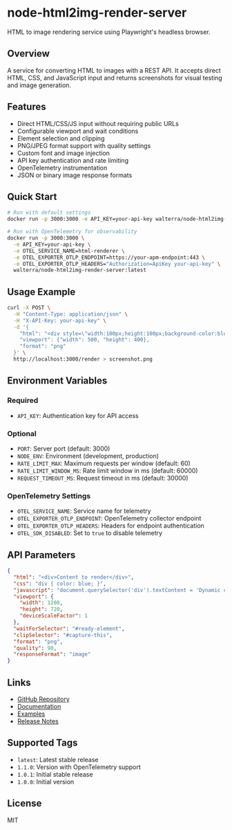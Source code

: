 # node-html2img-render-server

HTML to image rendering service using Playwright's headless browser.

## Overview

A service for converting HTML to images with a REST API. It accepts direct HTML, CSS, and JavaScript input and returns screenshots for visual testing and image generation.

## Features

- Direct HTML/CSS/JS input without requiring public URLs
- Configurable viewport and wait conditions
- Element selection and clipping
- PNG/JPEG format support with quality settings
- Custom font and image injection
- API key authentication and rate limiting
- OpenTelemetry instrumentation
- JSON or binary image response formats

## Quick Start

```bash
# Run with default settings
docker run -p 3000:3000 -e API_KEY=your-api-key walterra/node-html2img-render-server:latest

# Run with OpenTelemetry for observability
docker run -p 3000:3000 \
  -e API_KEY=your-api-key \
  -e OTEL_SERVICE_NAME=html-renderer \
  -e OTEL_EXPORTER_OTLP_ENDPOINT=https://your-apm-endpoint:443 \
  -e OTEL_EXPORTER_OTLP_HEADERS="Authorization=ApiKey your-api-key" \
  walterra/node-html2img-render-server:latest
```

## Usage Example

```bash
curl -X POST \
  -H "Content-Type: application/json" \
  -H "X-API-Key: your-api-key" \
  -d '{
    "html": "<div style=\"width:100px;height:100px;background-color:blue;\"></div>",
    "viewport": {"width": 500, "height": 400},
    "format": "png"
  }' \
  http://localhost:3000/render > screenshot.png
```

## Environment Variables

### Required

- `API_KEY`: Authentication key for API access

### Optional

- `PORT`: Server port (default: 3000)
- `NODE_ENV`: Environment (development, production)
- `RATE_LIMIT_MAX`: Maximum requests per window (default: 60)
- `RATE_LIMIT_WINDOW_MS`: Rate limit window in ms (default: 60000)
- `REQUEST_TIMEOUT_MS`: Request timeout in ms (default: 30000)

### OpenTelemetry Settings

- `OTEL_SERVICE_NAME`: Service name for telemetry
- `OTEL_EXPORTER_OTLP_ENDPOINT`: OpenTelemetry collector endpoint
- `OTEL_EXPORTER_OTLP_HEADERS`: Headers for endpoint authentication
- `OTEL_SDK_DISABLED`: Set to `true` to disable telemetry

## API Parameters

```json
{
  "html": "<div>Content to render</div>",
  "css": "div { color: blue; }",
  "javascript": "document.querySelector('div').textContent = 'Dynamic content';",
  "viewport": {
    "width": 1280,
    "height": 720,
    "deviceScaleFactor": 1
  },
  "waitForSelector": "#ready-element",
  "clipSelector": "#capture-this",
  "format": "png",
  "quality": 90,
  "responseFormat": "image"
}
```

## Links

- [GitHub Repository](https://github.com/walterra/node-html2img-render-server)
- [Documentation](https://github.com/walterra/node-html2img-render-server#readme)
- [Examples](https://github.com/walterra/node-html2img-render-server/blob/main/EXAMPLES.md)
- [Release Notes](https://github.com/walterra/node-html2img-render-server/tree/main/docs/release-notes)

## Supported Tags

- `latest`: Latest stable release
- `1.1.0`: Version with OpenTelemetry support
- `1.0.1`: Initial stable release
- `1.0.0`: Initial version

## License

MIT
